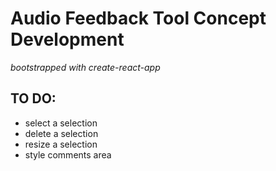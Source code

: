 # Audio Feedback Tool Concept Development

*bootstrapped with create-react-app*


## TO DO:

- select a selection
- delete a selection
- resize a selection
- style comments area
